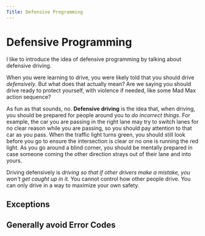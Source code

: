 ```yaml
---
Title: Defensive Programming
---
```


# Defensive Programming

I like to introduce the idea of defensive programming by talking about defensive driving.

When you were learning to drive, you were likely told that you should drive *defensively*. But what does that actually mean? Are we saying you should drive ready to protect yourself, with violence if needed, like some Mad Max action sequence? 

As fun as that sounds, no. **Defensive driving** is the idea that, when driving, you should be prepared for people around you to *do incorrect things*. For example, the car you are passing in the right lane may try to switch lanes for no clear reason while you are passing, so you should pay attention to that car as you pass. When the traffic light turns green, you should still look before you go to ensure the intersection is clear or no one is running the red light. As you go around a blind corner, you should be mentally prepared in case someone coming the other direction strays out of their lane and into yours.

Driving defensively is *driving so that if other drivers make a mistake, you won't get caught up in it.* You cannot control how other people drive. You can only drive in a way to maximize your own safety.

## Exceptions


## Generally avoid Error Codes




